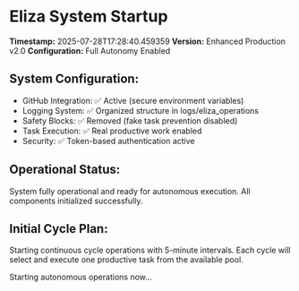 # Eliza System Startup

**Timestamp:** 2025-07-28T17:28:40.459359
**Version:** Enhanced Production v2.0
**Configuration:** Full Autonomy Enabled

## System Configuration:
- GitHub Integration: ✅ Active (secure environment variables)
- Logging System: ✅ Organized structure in logs/eliza_operations
- Safety Blocks: ✅ Removed (fake task prevention disabled)
- Task Execution: ✅ Real productive work enabled
- Security: ✅ Token-based authentication active

## Operational Status:
System fully operational and ready for autonomous execution.
All components initialized successfully.

## Initial Cycle Plan:
Starting continuous cycle operations with 5-minute intervals.
Each cycle will select and execute one productive task from the available pool.

Starting autonomous operations now...
